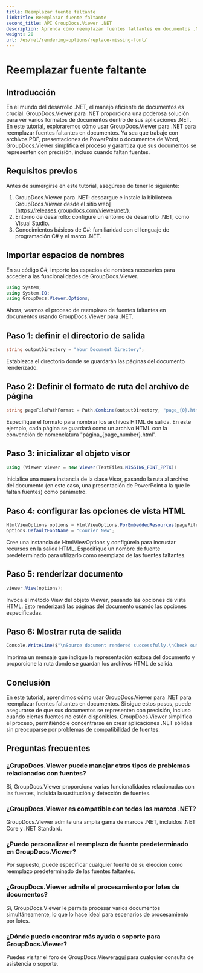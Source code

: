 ```yaml
---
title: Reemplazar fuente faltante
linktitle: Reemplazar fuente faltante
second_title: API GroupDocs.Viewer .NET
description: Aprenda cómo reemplazar fuentes faltantes en documentos .NET sin esfuerzo usando GroupDocs.Viewer. Garantice una representación precisa con pasos simples.
weight: 20
url: /es/net/rendering-options/replace-missing-font/
---
```


# Reemplazar fuente faltante

## Introducción
En el mundo del desarrollo .NET, el manejo eficiente de documentos es crucial. GroupDocs.Viewer para .NET proporciona una poderosa solución para ver varios formatos de documentos dentro de sus aplicaciones .NET. En este tutorial, exploraremos cómo usar GroupDocs.Viewer para .NET para reemplazar fuentes faltantes en documentos. Ya sea que trabaje con archivos PDF, presentaciones de PowerPoint o documentos de Word, GroupDocs.Viewer simplifica el proceso y garantiza que sus documentos se representen con precisión, incluso cuando faltan fuentes.
## Requisitos previos
Antes de sumergirse en este tutorial, asegúrese de tener lo siguiente:
1. GroupDocs.Viewer para .NET: descargue e instale la biblioteca GroupDocs.Viewer desde el sitio web](https://releases.groupdocs.com/viewer/net/).
2. Entorno de desarrollo: configure un entorno de desarrollo .NET, como Visual Studio.
3. Conocimientos básicos de C#: familiaridad con el lenguaje de programación C# y el marco .NET.

## Importar espacios de nombres
En su código C#, importe los espacios de nombres necesarios para acceder a las funcionalidades de GroupDocs.Viewer.

```csharp
using System;
using System.IO;
using GroupDocs.Viewer.Options;
```

Ahora, veamos el proceso de reemplazo de fuentes faltantes en documentos usando GroupDocs.Viewer para .NET.
## Paso 1: definir el directorio de salida
```csharp
string outputDirectory = "Your Document Directory";
```
Establezca el directorio donde se guardarán las páginas del documento renderizado.
## Paso 2: Definir el formato de ruta del archivo de página
```csharp
string pageFilePathFormat = Path.Combine(outputDirectory, "page_{0}.html");
```
Especifique el formato para nombrar los archivos HTML de salida. En este ejemplo, cada página se guardará como un archivo HTML con la convención de nomenclatura "página_{page_number}.html".
## Paso 3: inicializar el objeto visor
```csharp
using (Viewer viewer = new Viewer(TestFiles.MISSING_FONT_PPTX))
```
Inicialice una nueva instancia de la clase Visor, pasando la ruta al archivo del documento (en este caso, una presentación de PowerPoint a la que le faltan fuentes) como parámetro.
## Paso 4: configurar las opciones de vista HTML
```csharp
HtmlViewOptions options = HtmlViewOptions.ForEmbeddedResources(pageFilePathFormat);
options.DefaultFontName = "Courier New";
```
Cree una instancia de HtmlViewOptions y configúrela para incrustar recursos en la salida HTML. Especifique un nombre de fuente predeterminado para utilizarlo como reemplazo de las fuentes faltantes.
## Paso 5: renderizar documento
```csharp
viewer.View(options);
```
Invoca el método View del objeto Viewer, pasando las opciones de vista HTML. Esto renderizará las páginas del documento usando las opciones especificadas.
## Paso 6: Mostrar ruta de salida
```csharp
Console.WriteLine($"\nSource document rendered successfully.\nCheck output in {outputDirectory}.");
```
Imprima un mensaje que indique la representación exitosa del documento y proporcione la ruta donde se guardan los archivos HTML de salida.

## Conclusión
En este tutorial, aprendimos cómo usar GroupDocs.Viewer para .NET para reemplazar fuentes faltantes en documentos. Si sigue estos pasos, puede asegurarse de que sus documentos se representen con precisión, incluso cuando ciertas fuentes no estén disponibles. GroupDocs.Viewer simplifica el proceso, permitiéndole concentrarse en crear aplicaciones .NET sólidas sin preocuparse por problemas de compatibilidad de fuentes.
## Preguntas frecuentes
### ¿GrupoDocs.Viewer puede manejar otros tipos de problemas relacionados con fuentes?
Sí, GroupDocs.Viewer proporciona varias funcionalidades relacionadas con las fuentes, incluida la sustitución y detección de fuentes.
### ¿GroupDocs.Viewer es compatible con todos los marcos .NET?
GroupDocs.Viewer admite una amplia gama de marcos .NET, incluidos .NET Core y .NET Standard.
### ¿Puedo personalizar el reemplazo de fuente predeterminado en GroupDocs.Viewer?
Por supuesto, puede especificar cualquier fuente de su elección como reemplazo predeterminado de las fuentes faltantes.
### ¿GroupDocs.Viewer admite el procesamiento por lotes de documentos?
Sí, GroupDocs.Viewer le permite procesar varios documentos simultáneamente, lo que lo hace ideal para escenarios de procesamiento por lotes.
### ¿Dónde puedo encontrar más ayuda o soporte para GroupDocs.Viewer?
 Puedes visitar el foro de GroupDocs.Viewer[aquí](https://forum.groupdocs.com/c/viewer/9) para cualquier consulta de asistencia o soporte.